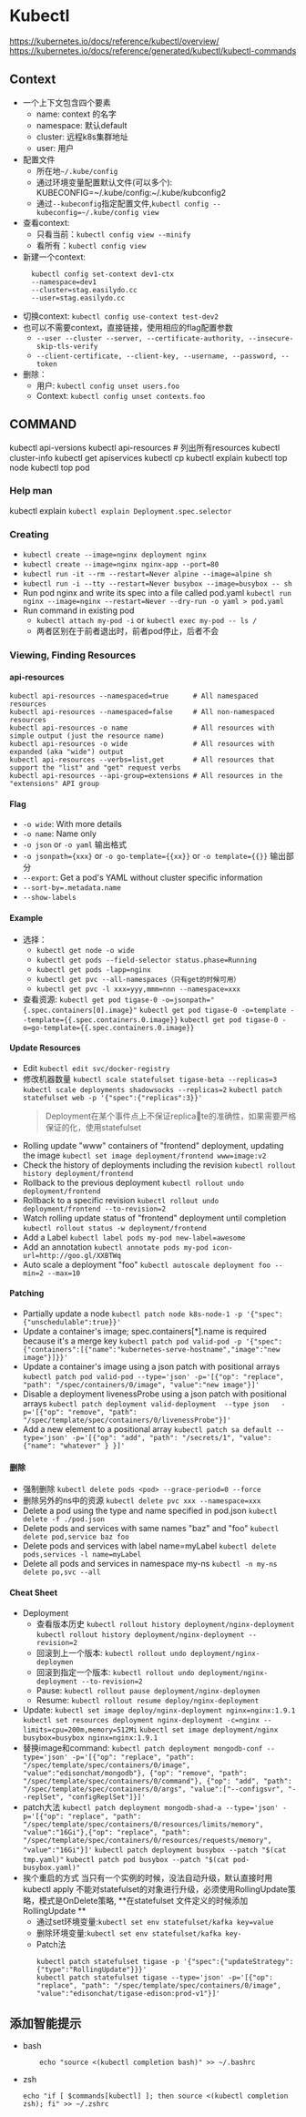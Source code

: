 # Kubectl
https://kubernetes.io/docs/reference/kubectl/overview/
https://kubernetes.io/docs/reference/generated/kubectl/kubectl-commands
## Context
- 一个上下文包含四个要素
    - name: context 的名字
    - namespace: 默认default 
    - cluster: 远程k8s集群地址
    - user: 用户
- 配置文件
  - 所在地`~/.kube/config`
  - 通过环境变量配置默认文件(可以多个): KUBECONFIG=~/.kube/config:~/.kube/kubconfig2 
  - 通过`--kubeconfig`指定配置文件,`kubectl config --kubeconfig=~/.kube/config view`
- 查看context: 
  - 只看当前：`kubectl config view --minify`
  - 看所有：`kubectl config view`
- 新建一个context: 
  ```
    kubectl config set-context dev1-ctx 
    --namespace=dev1 
    --cluster=stag.easilydo.cc 
    --user=stag.easilydo.cc
  ```
- 切换context: `kubectl config use-context test-dev2`
- 也可以不需要context，直接链接，使用相应的flag配置参数
  - `--user --cluster --server, --certificate-authority, --insecure-skip-tls-verify`
  - `--client-certificate, --client-key, --username, --password, --token`
- 删除：
  - 用户: `kubectl config unset users.foo `
  - Context: `kubectl config unset contexts.foo`
## COMMAND
kubectl api-versions
kubectl api-resources # 列出所有resources
kubectl cluster-info
kubectl get apiservices
kubectl cp
kubectl explain
kubectl top node
kubectl top pod
### Help man
kubectl explain 
`kubectl explain Deployment.spec.selector`
### Creating
- `kubectl create --image=nginx deployment nginx`
- `kubectl create --image=nginx nginx-app --port=80`
- `kubectl run -it --rm --restart=Never alpine --image=alpine sh`
- `kubectl run -i --tty --restart=Never busybox --image=busybox -- sh`
- Run pod nginx and write its spec into a file called pod.yaml
  `kubectl run nginx --image=nginx --restart=Never --dry-run -o yaml > pod.yaml`
- Run command in existing pod 
    - `kubectl attach my-pod -i` or `kubectl exec my-pod -- ls /`
    - 两者区别在于前者退出时，前者pod停止，后者不会
### Viewing, Finding Resources
#### api-resources
```
kubectl api-resources --namespaced=true      # All namespaced resources
kubectl api-resources --namespaced=false     # All non-namespaced resources
kubectl api-resources -o name                # All resources with simple output (just the resource name)
kubectl api-resources -o wide                # All resources with expanded (aka "wide") output
kubectl api-resources --verbs=list,get       # All resources that support the "list" and "get" request verbs
kubectl api-resources --api-group=extensions # All resources in the "extensions" API group
```
#### Flag
- `-o wide`: With more details
- `-o name`: Name only
- `-o json` or `-o yaml` 输出格式
- `-o jsonpath={xxx}` or `-o go-template={{xx}}` or `-o template={{}}` 输出部分
- `--export`: Get a pod's YAML without cluster specific information
- `--sort-by=.metadata.name`
- `--show-labels`
#### Example
- 选择：
  - `kubectl get node -o wide`
  - `kubectl get pods --field-selector status.phase=Running`
  - `kubectl get pods -lapp=nginx`
  - `kubectl get pvc --all-namespaces（只有get的时候可用）`
  - `kubectl get pvc -l xxx=yyy,mmm=nnn --namespace=xxx`
- 查看资源:
    `kubectl get pod tigase-0 -o=jsonpath="{.spec.containers[0].image}"`
    `kubectl get pod tigase-0 -o=template --template={{.spec.containers.0.image}}`
    `kubectl get pod tigase-0 -o=go-template={{.spec.containers.0.image}}`
#### Update Resources
- Edit
    `kubectl edit svc/docker-registry`
- 修改机器数量
    `kubectl scale statefulset tigase-beta --replicas=3`
    `kubectl scale deployments shadowsocks --replicas=2`
    `kubectl patch statefulset web -p '{"spec":{"replicas":3}}'`
    > Deployment在某个事件点上不保证replicate的准确性，如果需要严格保证的化，使用statefulset
- Rolling update "www" containers of "frontend" deployment, updating the image
    `kubectl set image deployment/frontend www=image:v2`
- Check the history of deployments including the revision 
    `kubectl rollout history deployment/frontend`
- Rollback to the previous deployment
    `kubectl rollout undo deployment/frontend`
- Rollback to a specific revision
    `kubectl rollout undo deployment/frontend --to-revision=2`
- Watch rolling update status of "frontend" deployment until completion
    `kubectl rollout status -w deployment/frontend`
- Add a Label
    `kubectl label pods my-pod new-label=awesome`
- Add an annotation
    `kubectl annotate pods my-pod icon-url=http://goo.gl/XXBTWq`
-  Auto scale a deployment "foo"
    `kubectl autoscale deployment foo --min=2 --max=10`
#### Patching
- Partially update a node
    `kubectl patch node k8s-node-1 -p '{"spec":{"unschedulable":true}}'`
- Update a container's image; spec.containers[*].name is required because it's a merge key
    `kubectl patch pod valid-pod -p '{"spec":{"containers":[{"name":"kubernetes-serve-hostname","image":"new image"}]}}'`
- Update a container's image using a json patch with positional arrays
    `kubectl patch pod valid-pod --type='json' -p='[{"op": "replace", "path": "/spec/containers/0/image", "value":"new image"}]'`
- Disable a deployment livenessProbe using a json patch with positional arrays
    `kubectl patch deployment valid-deployment  --type json   -p='[{"op": "remove", "path": "/spec/template/spec/containers/0/livenessProbe"}]'`
- Add a new element to a positional array
    `kubectl patch sa default --type='json' -p='[{"op": "add", "path": "/secrets/1", "value": {"name": "whatever" } }]'`
#### 删除
- 强制删除
    `kubectl delete pods <pod> --grace-period=0 --force`
- 删除另外的ns中的资源
    `kubectl delete pvc xxx --namespace=xxx`
- Delete a pod using the type and name specified in pod.json
    `kubectl delete -f ./pod.json`
- Delete pods and services with same names "baz" and "foo"
    `kubectl delete pod,service baz foo`
- Delete pods and services with label name=myLabel
    `kubectl delete pods,services -l name=myLabel`
- Delete all pods and services in namespace my-ns
    `kubectl -n my-ns delete po,svc --all`
#### Cheat Sheet
- Deployment
  - 查看版本历史
      `kubectl rollout history deployment/nginx-deployment`
      `kubectl rollout history deployment/nginx-deployment --revision=2`
  - 回滚到上一个版本: 
      `kubectl rollout undo deployment/nginx-deploymen`
  - 回滚到指定一个版本: 
      `kubectl rollout undo deployment/nginx-deployment --to-revision=2`
  - Pause: 
      `kubectl rollout pause deployment/nginx-deploymen`
  - Resume: 
      `kubectl rollout resume deploy/nginx-deployment`
- Update:
    `kubectl set image deploy/nginx-deployment nginx=nginx:1.9.1`
    `kubectl set resources deployment nginx-deployment -c=nginx --limits=cpu=200m,memory=512Mi`
    `kubectl set image deployment/nginx busybox=busybox nginx=nginx:1.9.1`
- 替换image和command: `kubectl patch deployment mongodb-conf --type='json' -p='[{"op": "replace", "path": "/spec/template/spec/containers/0/image", "value":"edisonchat/mongodb"}, {"op": "remove", "path": "/spec/template/spec/containers/0/command"}, {"op": "add", "path": "/spec/template/spec/containers/0/args", "value":["--configsvr", "--replSet", "configReplSet"]}]'`
- patch大法
    `kubectl patch deployment mongodb-shad-a --type='json' -p='[{"op": "replace", "path": "/spec/template/spec/containers/0/resources/limits/memory", "value":"16Gi"},{"op": "replace", "path": "/spec/template/spec/containers/0/resources/requests/memory", "value":"16Gi"}]'`
    `kubectl patch deployment busybox --patch "$(cat tmp.yaml)"`
    `kubectl patch pod busybox --patch "$(cat pod-busybox.yaml)"`
- 挨个重启的方式
    当只有一个实例的时候，没法自动升级，默认直接时用kubectl apply 不能对statefulset的对象进行升级，必须使用RollingUpdate策略，模式是OnDelete策略, **在statefulset 文件定义的时候添加 RollingUpdate **
    - 通过set环境变量:`kubectl set env statefulset/kafka key=value`
    - 删除环境变量:`kubectl set env statefulset/kafka key-`
    - Patch法
        ```
        kubectl patch statefulset tigase -p '{"spec":{"updateStrategy":{"type":"RollingUpdate"}}}'
        kubectl patch statefulset tigase --type='json' -p='[{"op": "replace", "path": "/spec/template/spec/containers/0/image", "value":"edisonchat/tigase-edison:prod-v1"}]'
        ```
## 添加智能提示
- bash
    ```
        echo "source <(kubectl completion bash)" >> ~/.bashrc 
    ```
- zsh
    ```
    echo "if [ $commands[kubectl] ]; then source <(kubectl completion zsh); fi" >> ~/.zshrc
    ```